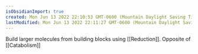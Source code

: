 ```yaml
---
isObsidianImport: true
created: Mon Jun 13 2022 22:10:53 GMT-0600 (Mountain Daylight Saving Time)
lastModified: Mon Jun 13 2022 22:11:27 GMT-0600 (Mountain Daylight Saving Time)
---
```

Build larger molecules from building blocks using [[Reduction]]. Opposite of [[Catabolism]]